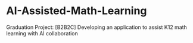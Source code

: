 # AI-Assisted-Math-Learning
Graduation Project: [B2B2C] Developing an application to assist K12 math learning with AI collaboration
